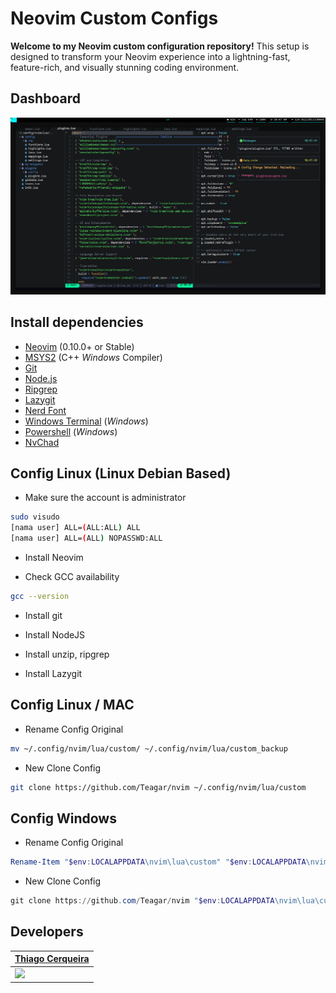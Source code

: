 # Neovim Custom Configs

**Welcome to my Neovim custom configuration repository!** This setup is designed to transform your Neovim experience into a lightning-fast, feature-rich, and visually stunning coding environment.

## Dashboard

![home!](img/home.png)

## Install dependencies
- [Neovim](https://github.com/neovim/neovim/tags) (0.10.0+ or Stable)
- [MSYS2](https://www.msys2.org/) (C++ *Windows* Compiler)
- [Git](https://git-scm.com/downloads)
- [Node.js](https://nodejs.org/en/)
- [Ripgrep](https://github.com/BurntSushi/ripgrep)
- [Lazygit](https://github.com/jesseduffield/lazygit)
- [Nerd Font](https://github.com/ryanoasis/nerd-fonts)
- [Windows Terminal](https://apps.microsoft.com/store/detail/windows-terminal/9N0DX20HK701?hl=en-id&gl=id) (*Windows*)
- [Powershell](https://apps.microsoft.com/store/detail/powershell/9MZ1SNWT0N5D?hl=en-id&gl=id) (*Windows*)
- [NvChad](https://nvchad.com/)

## Config Linux (Linux Debian Based)

- Make sure the account is administrator

```bash
sudo visudo
[nama user] ALL=(ALL:ALL) ALL
[nama user] ALL=(ALL) NOPASSWD:ALL
```

- Install Neovim

- Check GCC availability

```bash
gcc --version
```

- Install git

- Install NodeJS

- Install unzip, ripgrep

- Install Lazygit

## Config Linux / MAC
- Rename Config Original
```bash
mv ~/.config/nvim/lua/custom/ ~/.config/nvim/lua/custom_backup
```
- New Clone Config
```bash
git clone https://github.com/Teagar/nvim ~/.config/nvim/lua/custom
```
## Config Windows
- Rename Config Original
```powershell
Rename-Item "$env:LOCALAPPDATA\nvim\lua\custom" "$env:LOCALAPPDATA\nvim\lua\custom_backup"
```
- New Clone Config
```powershell
git clone https://github.com/Teagar/nvim "$env:LOCALAPPDATA\nvim\lua\custom"
```

## Developers

| [Thiago Cerqueira](https://github.com/Teagar) |
| --- |
| <img src="https://avatars.githubusercontent.com/u/81341250?v=4" width=115> |

